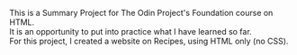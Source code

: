 This is a Summary Project for The Odin Project's Foundation course on HTML.   
It is an opportunity to put into practice what I have learned so far.    
For this project, I created a website on Recipes, using HTML only (no CSS).

